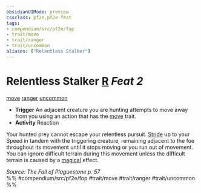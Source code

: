 ```yaml
---
obsidianUIMode: preview
cssclass: pf2e,pf2e-feat
tags:
- compendium/src/pf2e/fop
- trait/move
- trait/ranger
- trait/uncommon
aliases: ["Relentless Stalker"]
---
```

# Relentless Stalker  [R](../../Rules/core-rulebook/chapter-9-playing-the-game.md#Actions "Reaction") *Feat 2*  
[move](../../Rules/traits/move.md)  [ranger](../../Rules/traits/ranger.md)  [uncommon](../../Rules/traits/uncommon.md)  

- **Trigger** An adjacent creature you are hunting attempts to move away from you using an action that has the [move](../../Rules/traits/move.md) trait.
- **Activity** Reaction

Your hunted prey cannot escape your relentless pursuit. [Stride](../../Rules/actions/stride.md) up to your Speed in tandem with the triggering creature, remaining adjacent to the foe throughout its movement until it stops moving or you run out of movement. You can ignore difficult terrain during this movement unless the difficult terrain is caused by a [magical](../../Rules/traits/magical.md) effect.

*Source: The Fall of Plaguestone p. 57*  
%% #compendium/src/pf2e/fop #trait/move #trait/ranger #trait/uncommon %%